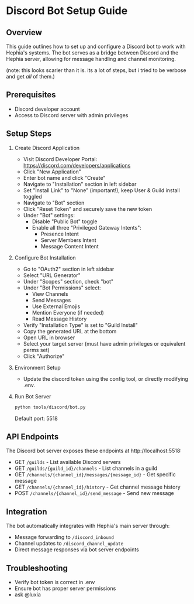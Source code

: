 # Discord Bot Setup Guide

## Overview
This guide outlines how to set up and configure a Discord bot to work with Hephia's systems. The bot serves as a bridge between Discord and the Hephia server, allowing for message handling and channel monitoring.

(note: this looks scarier than it is. its a lot of steps, but i tried to be verbose and get *all* of them.)

## Prerequisites
- Discord developer account
- Access to Discord server with admin privileges

## Setup Steps

1. Create Discord Application
    - Visit Discord Developer Portal: https://discord.com/developers/applications
    - Click "New Application"
    - Enter bot name and click "Create"
    - Navigate to "Installation" section in left sidebar
    - Set "Install Link" to "None" (important!), keep User & Guild install toggled
    - Navigate to "Bot" section
    - Click "Reset Token" and securely save the new token
    - Under "Bot" settings:
        - Disable "Public Bot" toggle
        - Enable all three "Privileged Gateway Intents":
            - Presence Intent
            - Server Members Intent
            - Message Content Intent

2. Configure Bot Installation
    - Go to "OAuth2" section in left sidebar
    - Select "URL Generator"
    - Under "Scopes" section, check "bot"
    - Under "Bot Permissions" select:
        - View Channels
        - Send Messages
        - Use External Emojis
        - Mention Everyone (if needed)
        - Read Message History
    - Verify "Installation Type" is set to "Guild Install"
    - Copy the generated URL at the bottom
    - Open URL in browser
    - Select your target server (must have admin privileges or equivalent perms set)
    - Click "Authorize"

3. Environment Setup
    - Update the discord token using the config tool, or directly modifying .env.

4. Run Bot Server
    ```bash
    python tools/discord/bot.py
    ```
    Default port: 5518

## API Endpoints
The Discord bot server exposes these endpoints at http://localhost:5518:

- GET `/guilds` - List available Discord servers
- GET `/guilds/{guild_id}/channels` - List channels in a guild
- GET `/channels/{channel_id}/messages/{message_id}` - Get specific message
- GET `/channels/{channel_id}/history` - Get channel message history
- POST `/channels/{channel_id}/send_message` - Send new message

## Integration
The bot automatically integrates with Hephia's main server through:
- Message forwarding to `/discord_inbound`
- Channel updates to `/discord_channel_update`
- Direct message responses via bot server endpoints

## Troubleshooting
- Verify bot token is correct in .env
- Ensure bot has proper server permissions
- ask @luxia
